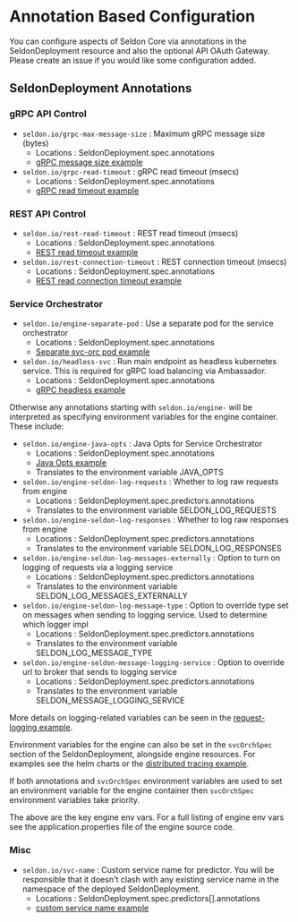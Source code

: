 # Annotation Based Configuration

You can configure aspects of Seldon Core via annotations in the SeldonDeployment resource and also the optional API OAuth Gateway. Please create an issue if you would like some configuration added.

## SeldonDeployment Annotations

### gRPC API Control

 * ```seldon.io/grpc-max-message-size``` : Maximum gRPC message size (bytes)
   * Locations : SeldonDeployment.spec.annotations
   * [gRPC message size example](model_rest_grpc_settings.md)
 * ```seldon.io/grpc-read-timeout``` : gRPC read timeout (msecs)
   * Locations : SeldonDeployment.spec.annotations
   * [gRPC read timeout example](model_rest_grpc_settings.md)


### REST API Control

 * ```seldon.io/rest-read-timeout``` : REST read timeout (msecs)
   * Locations : SeldonDeployment.spec.annotations
   * [REST read timeout example](model_rest_grpc_settings.md)
 * ```seldon.io/rest-connection-timeout``` : REST connection timeout (msecs)
   * Locations : SeldonDeployment.spec.annotations
   * [REST read connection timeout example](model_rest_grpc_settings.md)

### Service Orchestrator

  * ```seldon.io/engine-separate-pod``` : Use a separate pod for the service orchestrator
    * Locations : SeldonDeployment.spec.annotations
    * [Separate svc-orc pod example](model_svcorch_sep.md)
  * ```seldon.io/headless-svc``` : Run main endpoint as headless kubernetes service. This is required for gRPC load balancing via Ambassador.
    * Locations : SeldonDeployment.spec.annotations
    * [gRPC headless example](grpc_load_balancing_ambassador.md)

Otherwise any annotations starting with `seldon.io/engine-` will be interpreted as specifying environment variables for the engine container. These include:

  * ```seldon.io/engine-java-opts``` : Java Opts for Service Orchestrator
    * Locations : SeldonDeployment.spec.annotations
    * [Java Opts example](model_engine_java_opts.md)
    * Translates to the environment variable JAVA_OPTS
  * ```seldon.io/engine-seldon-log-requests``` : Whether to log raw requests from engine
    * Locations : SeldonDeployment.spec.predictors.annotations
    * Translates to the environment variable SELDON_LOG_REQUESTS
  * ```seldon.io/engine-seldon-log-responses``` : Whether to log raw responses from engine
    * Locations : SeldonDeployment.spec.predictors.annotations
    * Translates to the environment variable SELDON_LOG_RESPONSES
  * ```seldon.io/engine-seldon-log-messages-externally``` : Option to turn on logging of requests via a logging service
    * Locations : SeldonDeployment.spec.predictors.annotations
    * Translates to the environment variable SELDON_LOG_MESSAGES_EXTERNALLY
  * ```seldon.io/engine-seldon-log-message-type``` : Option to override type set on messages when sending to logging service. Used to determine which logger impl
    * Locations : SeldonDeployment.spec.predictors.annotations
    * Translates to the environment variable SELDON_LOG_MESSAGE_TYPE
  * ```seldon.io/engine-seldon-message-logging-service``` : Option to override url to broker that sends to logging service
    * Locations : SeldonDeployment.spec.predictors.annotations
    * Translates to the environment variable SELDON_MESSAGE_LOGGING_SERVICE

More details on logging-related variables can be seen in the [request-logging example](https://github.com/SeldonIO/seldon-core/tree/master/examples/centralised-logging/README.md).

Environment variables for the engine can also be set in the `svcOrchSpec` section of the SeldonDeployment, alongside engine resources. For examples see the helm charts or the [distributed tracing example](./distributed-tracing.md).

If both annotations and `svcOrchSpec` environment variables are used to set an environment variable for the engine container then `svcOrchSpec` environment variables take priority.

The above are the key engine env vars. For a full listing of engine env vars see the application.properties file of the engine source code.


### Misc

 * ```seldon.io/svc-name``` : Custom service name for predictor. You will be responsible that it doesn't clash with any existing service name in the namespace of the deployed SeldonDeployment.
   * Locations : SeldonDeployment.spec.predictors[].annotations
   * [custom service name example](custom_svc_name.md)

